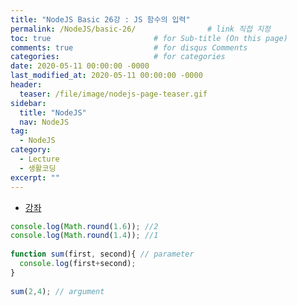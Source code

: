 ```yaml
---
title: "NodeJS Basic 26강 : JS 함수의 입력"
permalink: /NodeJS/basic-26/                # link 직접 지정
toc: true                       # for Sub-title (On this page)
comments: true                  # for disqus Comments
categories:                     # for categories
date: 2020-05-11 00:00:00 -0000
last_modified_at: 2020-05-11 00:00:00 -0000
header:
  teaser: /file/image/nodejs-page-teaser.gif
sidebar:
  title: "NodeJS"
  nav: NodeJS
tag:
  - NodeJS
category:
  - Lecture
  - 생활코딩
excerpt: ""
---
```


* [강좌](https://opentutorials.org/course/3332/21124)

```js
console.log(Math.round(1.6)); //2
console.log(Math.round(1.4)); //1
 
function sum(first, second){ // parameter
  console.log(first+second);
}
 
sum(2,4); // argument
```